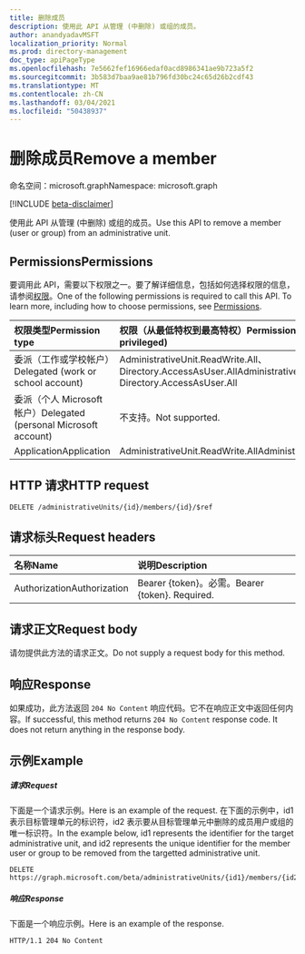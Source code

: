 ```yaml
---
title: 删除成员
description: 使用此 API 从管理 (中删除) 或组的成员。
author: anandyadavMSFT
localization_priority: Normal
ms.prod: directory-management
doc_type: apiPageType
ms.openlocfilehash: 7e5662fef16966edaf0acd8986341ae9b723a5f2
ms.sourcegitcommit: 3b583d7baa9ae81b796fd30bc24c65d26b2cdf43
ms.translationtype: MT
ms.contentlocale: zh-CN
ms.lasthandoff: 03/04/2021
ms.locfileid: "50438937"
---
```

# <a name="remove-a-member"></a><span data-ttu-id="bdcfe-103">删除成员</span><span class="sxs-lookup"><span data-stu-id="bdcfe-103">Remove a member</span></span>

<span data-ttu-id="bdcfe-104">命名空间：microsoft.graph</span><span class="sxs-lookup"><span data-stu-id="bdcfe-104">Namespace: microsoft.graph</span></span>

[!INCLUDE [beta-disclaimer](../../includes/beta-disclaimer.md)]

<span data-ttu-id="bdcfe-105">使用此 API 从管理 (中删除) 或组的成员。</span><span class="sxs-lookup"><span data-stu-id="bdcfe-105">Use this API to remove a member (user or group) from an administrative unit.</span></span>

## <a name="permissions"></a><span data-ttu-id="bdcfe-106">Permissions</span><span class="sxs-lookup"><span data-stu-id="bdcfe-106">Permissions</span></span>
<span data-ttu-id="bdcfe-p101">要调用此 API，需要以下权限之一。要了解详细信息，包括如何选择权限的信息，请参阅[权限](/graph/permissions-reference)。</span><span class="sxs-lookup"><span data-stu-id="bdcfe-p101">One of the following permissions is required to call this API. To learn more, including how to choose permissions, see [Permissions](/graph/permissions-reference).</span></span>


|<span data-ttu-id="bdcfe-109">权限类型</span><span class="sxs-lookup"><span data-stu-id="bdcfe-109">Permission type</span></span>      | <span data-ttu-id="bdcfe-110">权限（从最低特权到最高特权）</span><span class="sxs-lookup"><span data-stu-id="bdcfe-110">Permissions (from least to most privileged)</span></span>              |
|:--------------------|:---------------------------------------------------------|
|<span data-ttu-id="bdcfe-111">委派（工作或学校帐户）</span><span class="sxs-lookup"><span data-stu-id="bdcfe-111">Delegated (work or school account)</span></span> | <span data-ttu-id="bdcfe-112">AdministrativeUnit.ReadWrite.All、Directory.AccessAsUser.All</span><span class="sxs-lookup"><span data-stu-id="bdcfe-112">AdministrativeUnit.ReadWrite.All, Directory.AccessAsUser.All</span></span>    |
|<span data-ttu-id="bdcfe-113">委派（个人 Microsoft 帐户）</span><span class="sxs-lookup"><span data-stu-id="bdcfe-113">Delegated (personal Microsoft account)</span></span> | <span data-ttu-id="bdcfe-114">不支持。</span><span class="sxs-lookup"><span data-stu-id="bdcfe-114">Not supported.</span></span>    |
|<span data-ttu-id="bdcfe-115">Application</span><span class="sxs-lookup"><span data-stu-id="bdcfe-115">Application</span></span> | <span data-ttu-id="bdcfe-116">AdministrativeUnit.ReadWrite.All</span><span class="sxs-lookup"><span data-stu-id="bdcfe-116">AdministrativeUnit.ReadWrite.All</span></span> |

## <a name="http-request"></a><span data-ttu-id="bdcfe-117">HTTP 请求</span><span class="sxs-lookup"><span data-stu-id="bdcfe-117">HTTP request</span></span>
<!-- { "blockType": "ignored" } -->
```http
DELETE /administrativeUnits/{id}/members/{id}/$ref
```
## <a name="request-headers"></a><span data-ttu-id="bdcfe-118">请求标头</span><span class="sxs-lookup"><span data-stu-id="bdcfe-118">Request headers</span></span>
| <span data-ttu-id="bdcfe-119">名称</span><span class="sxs-lookup"><span data-stu-id="bdcfe-119">Name</span></span>      |<span data-ttu-id="bdcfe-120">说明</span><span class="sxs-lookup"><span data-stu-id="bdcfe-120">Description</span></span>|
|:----------|:----------|
| <span data-ttu-id="bdcfe-121">Authorization</span><span class="sxs-lookup"><span data-stu-id="bdcfe-121">Authorization</span></span>  | <span data-ttu-id="bdcfe-p102">Bearer {token}。必需。</span><span class="sxs-lookup"><span data-stu-id="bdcfe-p102">Bearer {token}. Required.</span></span> |

## <a name="request-body"></a><span data-ttu-id="bdcfe-124">请求正文</span><span class="sxs-lookup"><span data-stu-id="bdcfe-124">Request body</span></span>
<span data-ttu-id="bdcfe-125">请勿提供此方法的请求正文。</span><span class="sxs-lookup"><span data-stu-id="bdcfe-125">Do not supply a request body for this method.</span></span>

## <a name="response"></a><span data-ttu-id="bdcfe-126">响应</span><span class="sxs-lookup"><span data-stu-id="bdcfe-126">Response</span></span>

<span data-ttu-id="bdcfe-p103">如果成功，此方法返回 `204 No Content` 响应代码。它不在响应正文中返回任何内容。</span><span class="sxs-lookup"><span data-stu-id="bdcfe-p103">If successful, this method returns `204 No Content` response code. It does not return anything in the response body.</span></span>

## <a name="example"></a><span data-ttu-id="bdcfe-129">示例</span><span class="sxs-lookup"><span data-stu-id="bdcfe-129">Example</span></span>
##### <a name="request"></a><span data-ttu-id="bdcfe-130">请求</span><span class="sxs-lookup"><span data-stu-id="bdcfe-130">Request</span></span>
<span data-ttu-id="bdcfe-131">下面是一个请求示例。</span><span class="sxs-lookup"><span data-stu-id="bdcfe-131">Here is an example of the request.</span></span> <span data-ttu-id="bdcfe-132">在下面的示例中，id1 表示目标管理单元的标识符，id2 表示要从目标管理单元中删除的成员用户或组的唯一标识符。</span><span class="sxs-lookup"><span data-stu-id="bdcfe-132">In the example below, id1 represents the identifier for the target administrative unit, and id2 represents the unique identifier for the member user or group to be removed from the targetted administrative unit.</span></span> 

```http
DELETE https://graph.microsoft.com/beta/administrativeUnits/{id1}/members/{id2}/$ref
```

##### <a name="response"></a><span data-ttu-id="bdcfe-133">响应</span><span class="sxs-lookup"><span data-stu-id="bdcfe-133">Response</span></span>
<span data-ttu-id="bdcfe-134">下面是一个响应示例。</span><span class="sxs-lookup"><span data-stu-id="bdcfe-134">Here is an example of the response.</span></span>
 
```http
HTTP/1.1 204 No Content
```


